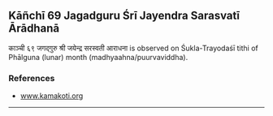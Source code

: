 ## Kāñchī 69 Jagadguru Śrī Jayendra Sarasvatī Ārādhanā
काञ्ची ६९ जगद्गुरु श्री जयेन्द्र सरस्वती आराधना is observed on Śukla-Trayodaśī tithi of Phālguna (lunar) month (madhyaahna/puurvaviddha).


### References
* www.kamakoti.org


---
